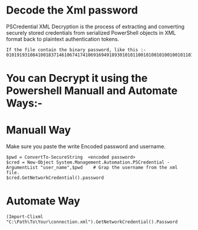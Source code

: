 # Decode the Xml password 
PSCredential XML Decryption is the process of extracting and converting securely stored credentials from serialized PowerShell objects in XML format back to plaintext authentication tokens.
```language
If the file contain the binary password, like this :- 0101919310841001837146106741741069169491893010101100101001010010010110100101016471551646101808181838
```
# You can Decrypt it using the Powershell Manuall and Automate Ways:-

# Manuall Way
Make sure you paste the write Encoded password and username.
```language
$pwd = ConvertTo-SecureString  <encoded password>
$cred = New-Object System.Management.Automation.PSCredential -ArgumentList "user_name",$pwd    # Grap the username from the xml file.
$cred.GetNetworkCredential().password
```
# Automate Way
```language
(Import-Clixml "C:\Path\To\Your\connection.xml").GetNetworkCredential().Password
```
